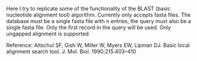Here I try to replicate some of the functionality of the BLAST (basic nucleotide alignment tool) algorithm.
Currently only accepts fasta files. The database must be a single fasta file with n entries, the query must also be a single fasta file. Only the first record in the query will be used. Only ungapped alignment is supported.

Reference: 
Altschul SF, Gish W, Miller W, Myers EW, Lipman DJ. Basic local alignment search tool. J. Mol. Biol. 1990;215:403–410